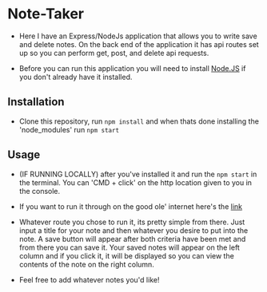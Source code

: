 # Note-Taker

- Here I have an Express/NodeJs application that allows you to write save and delete notes. On the back end of the application it has api routes set up so you can perform get, post, and delete api requests.

- Before you can run this application you will need to install [Node.JS](https://nodejs.org/en/download/) if you don't already have it installed.

## Installation

- Clone this repository, run `npm install` and when thats done installing the 'node_modules' run `npm start`

## Usage

- (IF RUNNING LOCALLY) after you've installed it and run the `npm start` in the terminal. You can 'CMD + click' on the http location given to you in the console.

- If you want to run it through on the good ole' internet here's the [link](https://jgs-note-taker.herokuapp.com/)

- Whatever route you chose to run it, its pretty simple from there. Just input a title for your note and then whatever you desire to put into the note. A save button will appear after both criteria have been met and from there you can save it. Your saved notes will appear on the left column and if you click it, it will be displayed so you can view the contents of the note on the right column.

- Feel free to add whatever notes you'd like!




